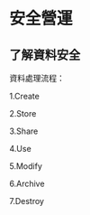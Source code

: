 安全營運
===

了解資料安全
---

資料處理流程：

   1.Create
   
   2.Store
   
   3.Share
   
   4.Use
   
   5.Modify
   
   6.Archive
   
   7.Destroy
